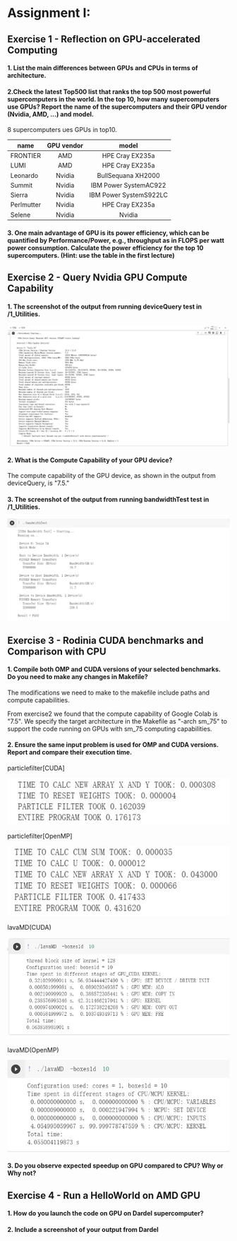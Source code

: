 # Assignment I:

## Exercise 1 - Reflection on GPU-accelerated Computing

#### 1. List the main differences between GPUs and CPUs in terms of architecture.
#### 2.Check the latest Top500 list that ranks the top 500 most powerful supercomputers in the world. In the top 10, how many supercomputers use GPUs? Report the name of the supercomputers and their GPU vendor (Nvidia, AMD, ...) and model. 

8 supercomputers ues GPUs in top10.

|     name       | GPU vendor  |     model           | 
|----------------|:-----------:|:-------------------:|
| FRONTIER       | AMD         |	HPE Cray EX235a    |
| LUMI           | AMD         |	HPE Cray EX235a    |
|  Leonardo           | Nvidia        |	BullSequana XH2000    |
|  Summit          | Nvidia        |	IBM Power SystemAC922   |
|  Sierra           | Nvidia        |	IBM Power SystemS922LC   |
|  Perlmutter          | Nvidia        |	HPE Cray EX235a     |
|  Selene           | Nvidia        |	Nvidia |

#### 3. One main advantage of GPU is its power efficiency, which can be quantified by Performance/Power, e.g., throughput as in FLOPS per watt power consumption. Calculate the power efficiency for the top 10 supercomputers. (Hint: use the table in the first lecture)

## Exercise 2 - Query Nvidia GPU Compute Capability

#### 1. The screenshot of the output from running deviceQuery test in /1_Utilities.
![image](https://github.com/shiruimin123/DD2360GPU/blob/main/asssignment1/images/exercise2.jpg)

#### 2. What is the Compute Capability of your GPU device?
The compute capability of the GPU device, as shown in the output from deviceQuery, is "7.5."

#### 3. The screenshot of the output from running bandwidthTest test in /1_Utilities.
![image](https://github.com/shiruimin123/DD2360GPU/blob/main/asssignment1/images/bandwidthtest.jpg)

## Exercise 3 - Rodinia CUDA benchmarks and Comparison with CPU

#### 1. Compile both OMP and CUDA versions of your selected benchmarks. Do you need to make any changes in Makefile?
The modifications we need to make to the makefile include paths and compute capabilities.

From exercise2 we found that the compute capability of Google Colab is "7.5". We specify the target architecture in the Makefile as "-arch sm_75" to support the code running on GPUs with sm_75 computing capabilities.

#### 2. Ensure the same input problem is used for OMP and CUDA versions. Report and compare their execution time. 
particlefilter[CUDA]

![image](https://github.com/shiruimin123/DD2360GPU/blob/main/asssignment1/images/particlefilter_cuda.jpg)

particlefilter[OpenMP]

![image](https://github.com/shiruimin123/DD2360GPU/blob/main/asssignment1/images/particlefilter_openmp.jpg)

lavaMD(CUDA)

![image](https://github.com/shiruimin123/DD2360GPU/blob/main/asssignment1/images/labaMD_cuda.jpg)

lavaMD(OpenMP)

![image](https://github.com/shiruimin123/DD2360GPU/blob/main/asssignment1/images/lavaMD_openmp.jpg)
#### 3. Do you observe expected speedup on GPU compared to CPU? Why or Why not?

## Exercise 4 - Run a HelloWorld on AMD GPU

#### 1. How do you launch the code on GPU on Dardel supercomputer?

#### 2. Include a screenshot of your output from Dardel
